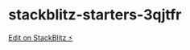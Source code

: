 # stackblitz-starters-3qjtfr

[Edit on StackBlitz ⚡️](https://stackblitz.com/edit/stackblitz-starters-3qjtfr)